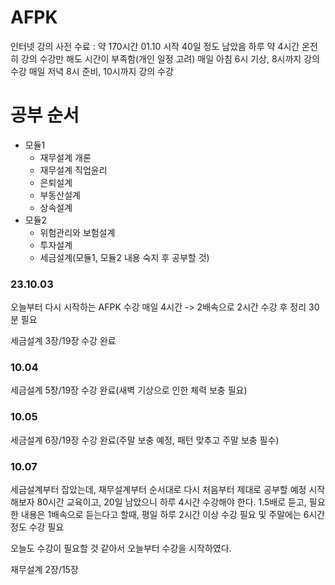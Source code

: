 # AFPK

인터넷 강의 사전 수료 : 약 170시간
01.10 시작 40일 정도 남았음
하루 약 4시간 온전히 강의 수강만 해도 시간이 부족함(개인 일정 고려)
매일 아침 6시 기상, 8시까지 강의 수강
매일 저녁 8시 준비, 10시까지 강의 수강

# 공부 순서

- 모듈1
  - 재무설계 개론
  - 재무설계 직업윤리
  - 은퇴설계
  - 부동산설계
  - 상속설계
- 모듈2
  - 위험관리와 보험설계
  - 투자설계
  - 세금설계(모듈1, 모듈2 내용 숙지 후 공부할 것)

### 23.10.03

오늘부터 다시 시작하는 AFPK 수강
매일 4시간 -> 2배속으로 2시간 수강 후 정리 30분 필요

세금설계 3장/19장 수강 완료

### 10.04

세금설계 5장/19장 수강 완료(새벽 기상으로 인한 체력 보충 필요)

### 10.05

세금설계 6장/19장 수강 완료(주말 보충 예정, 패턴 맞추고 주말 보충 필수)

### 10.07

세금설계부터 잡았는데, 재무설계부터 순서대로 다시 처음부터 제대로 공부할 예정
시작해보자
80시간 교육이고, 20일 남았으니 하루 4시간 수강해야 한다.
1.5배로 듣고, 필요한 내용은 1배속으로 듣는다고 할때, 평일 하루 2시간 이상 수강 필요 및 주말에는 6시간 정도 수강 필요

오늘도 수강이 필요할 것 같아서 오늘부터 수강을 시작하였다.

재무설계 2장/15장
